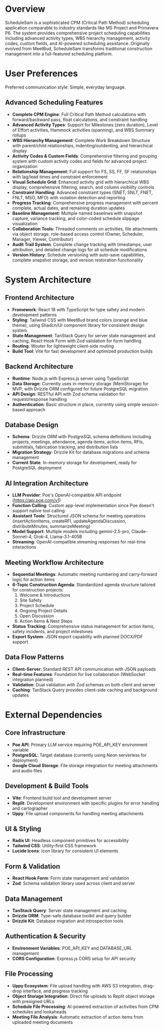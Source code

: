 # Overview

ScheduleSam is a sophisticated CPM (Critical Path Method) scheduling application comparable to industry standards like MS Project and Primavera P6. The system provides comprehensive project scheduling capabilities including advanced activity types, WBS hierarchy management, activity codes, custom fields, and AI-powered scheduling assistance. Originally evolved from MeetBud, ScheduleSam transforms traditional construction management into a full-featured scheduling platform.

# User Preferences

Preferred communication style: Simple, everyday language.

## Advanced Scheduling Features
- **Complete CPM Engine**: Full Critical Path Method calculations with forward/backward pass, float calculations, and constraint handling
- **Advanced Activity Types**: Support for Milestones (zero duration), Level of Effort activities, Hammock activities (spanning), and WBS Summary rollups
- **WBS Hierarchy Management**: Complete Work Breakdown Structure with parent/child relationships, indenting/outdenting, and hierarchical display
- **Activity Codes & Custom Fields**: Comprehensive filtering and grouping system with custom activity codes and fields for advanced project organization
- **Relationship Management**: Full support for FS, SS, FF, SF relationships with lag/lead times and constraint enforcement
- **Visual Schedule Grid**: Enhanced activity grid with hierarchical WBS display, comprehensive filtering, search, and column visibility controls
- **Constraint Handling**: Advanced constraint types (SNET, SNLT, FNET, FNLT, MSO, MFO) with violation detection and reporting
- **Progress Tracking**: Comprehensive progress management with percent complete, actual dates, and remaining duration updates
- **Baseline Management**: Multiple named baselines with snapshot capture, variance tracking, and color-coded schedule slippage visualization
- **Collaboration Tools**: Threaded comments on activities, file attachments via object storage, role-based access control (Owner, Scheduler, Manager, Viewer, Contributor)
- **Audit Trail System**: Complete change tracking with timestamps, user attribution, and detailed change logs for all schedule modifications
- **Version History**: Schedule versioning with auto-save capabilities, complete snapshot storage, and version restoration functionality

# System Architecture

## Frontend Architecture
- **Framework**: React 18 with TypeScript for type safety and modern development patterns
- **Styling**: Tailwind CSS with MeetBud brand colors (orange and blue theme), using Shadcn/UI component library for consistent design system
- **State Management**: TanStack Query for server state management and caching, React Hook Form with Zod validation for form handling
- **Routing**: Wouter for lightweight client-side routing
- **Build Tool**: Vite for fast development and optimized production builds

## Backend Architecture
- **Runtime**: Node.js with Express.js server using TypeScript
- **Data Storage**: Currently uses in-memory storage (MemStorage) for MVP, with Drizzle ORM configured for future PostgreSQL migration
- **API Design**: RESTful API with Zod schema validation for request/response handling
- **Authentication**: Basic structure in place, currently using simple session-based approach

## Database Design
- **Schema**: Drizzle ORM with PostgreSQL schema definitions including projects, meetings, attendance, agenda items, action items, RFIs, submittals, fabrication tracking, and distribution lists
- **Migration Strategy**: Drizzle Kit for database migrations and schema management
- **Current State**: In-memory storage for development, ready for PostgreSQL deployment

## AI Integration Architecture
- **LLM Provider**: Poe's OpenAI-compatible API endpoint (https://api.poe.com/v1)
- **Function Calling**: Custom app-level implementation since Poe doesn't support native tool calling
- **Assistant Tools**: Structured JSON schema for meeting operations (insertActionItems, createRFI, updateAgendaDiscussion, distributeMinutes, summarizeMeeting)
- **Model Support**: Multiple models including gemini-2.5-pro, Claude-Sonnet-4, Grok-4, Llama-3.1-405B
- **Streaming**: OpenAI-compatible streaming responses for real-time interactions

## Meeting Workflow Architecture
- **Sequential Meetings**: Automatic meeting numbering and carry-forward logic for action items
- **6-Topic Construction Agenda**: Standardized agenda structure tailored for construction projects:
  1. Welcome & Introductions
  2. Site Safety
  3. Project Schedule
  4. Ongoing Project Details
  5. Open Discussion
  6. Action Items & Next Steps
- **Status Tracking**: Comprehensive status management for action items, safety incidents, and project milestones
- **Export System**: JSON export capability with planned DOCX/PDF support

## Data Flow Patterns
- **Client-Server**: Standard REST API communication with JSON payloads
- **Real-time Features**: Foundation for live collaboration (WebSocket integration planned)
- **Validation**: Dual validation with Zod schemas on both client and server
- **Caching**: TanStack Query provides client-side caching and background updates

# External Dependencies

## Core Infrastructure
- **Poe API**: Primary LLM service requiring POE_API_KEY environment variable
- **PostgreSQL**: Target database (currently using Neon serverless for deployment)
- **Google Cloud Storage**: File storage integration for meeting attachments and audio files

## Development & Build Tools
- **Vite**: Frontend build tool and development server
- **Replit**: Development environment with specific plugins for error handling and cartographer
- **Uppy**: File upload components for handling meeting attachments

## UI & Styling
- **Radix UI**: Headless component primitives for accessibility
- **Tailwind CSS**: Utility-first CSS framework
- **Lucide Icons**: Icon library for consistent UI elements

## Form & Validation
- **React Hook Form**: Form state management and validation
- **Zod**: Schema validation library used across client and server

## Data Management
- **TanStack Query**: Server state management and caching
- **Drizzle ORM**: Type-safe database toolkit and query builder
- **Drizzle Kit**: Database migration and introspection tools

## Authentication & Security
- **Environment Variables**: POE_API_KEY and DATABASE_URL management
- **CORS Configuration**: Express.js CORS setup for API security

## File Processing
- **Uppy Ecosystem**: File upload handling with AWS S3 integration, drag-drop interface, and progress tracking
- **Object Storage Integration**: Direct file uploads to Replit object storage with presigned URLs
- **Schedule File Processing**: AI-powered extraction of activities from CPM schedules and lookaheads
- **Meeting File Analysis**: Automatic extraction of action items from uploaded meeting documents